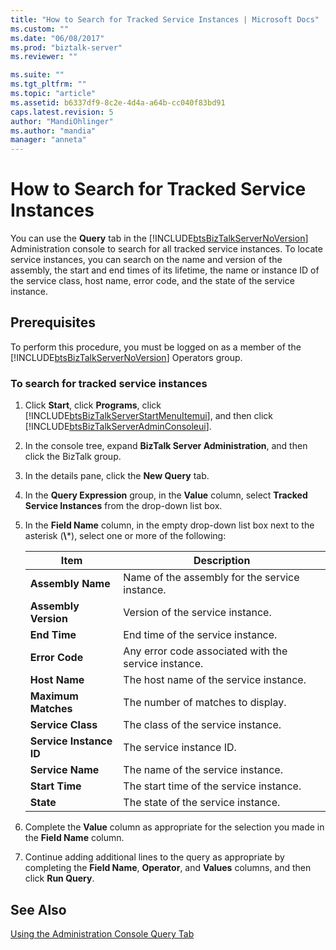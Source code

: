 ```yaml
---
title: "How to Search for Tracked Service Instances | Microsoft Docs"
ms.custom: ""
ms.date: "06/08/2017"
ms.prod: "biztalk-server"
ms.reviewer: ""

ms.suite: ""
ms.tgt_pltfrm: ""
ms.topic: "article"
ms.assetid: b6337df9-8c2e-4d4a-a64b-cc040f83bd91
caps.latest.revision: 5
author: "MandiOhlinger"
ms.author: "mandia"
manager: "anneta"
---
```

# How to Search for Tracked Service Instances
You can use the **Query** tab in the [!INCLUDE[btsBizTalkServerNoVersion](../includes/btsbiztalkservernoversion-md.md)] Administration console to search for all tracked service instances. To locate service instances, you can search on the name and version of the assembly, the start and end times of its lifetime, the name or instance ID of the service class, host name, error code, and the state of the service instance.  

## Prerequisites  
 To perform this procedure, you must be logged on as a member of the [!INCLUDE[btsBizTalkServerNoVersion](../includes/btsbiztalkservernoversion-md.md)] Operators group.  

### To search for tracked service instances  

1. Click **Start**, click **Programs**, click [!INCLUDE[btsBizTalkServerStartMenuItemui](../includes/btsbiztalkserverstartmenuitemui-md.md)], and then click [!INCLUDE[btsBizTalkServerAdminConsoleui](../includes/btsbiztalkserveradminconsoleui-md.md)].  

2. In the console tree, expand **BizTalk Server Administration**, and then click the BizTalk group.  

3. In the details pane, click the **New Query** tab.  

4. In the **Query Expression** group, in the **Value** column, select **Tracked Service Instances** from the drop-down list box.  

5. In the **Field Name** column, in the empty drop-down list box next to the asterisk (**\\***), select one or more of the following:  


   |          Item           |                     Description                      |
   |-------------------------|------------------------------------------------------|
   |    **Assembly Name**    |    Name of the assembly for the service instance.    |
   |  **Assembly Version**   |           Version of the service instance.           |
   |      **End Time**       |          End time of the service instance.           |
   |     **Error Code**      | Any error code associated with the service instance. |
   |      **Host Name**      |        The host name of the service instance.        |
   |   **Maximum Matches**   |          The number of matches to display.           |
   |    **Service Class**    |          The class of the service instance.          |
   | **Service Instance ID** |               The service instance ID.               |
   |    **Service Name**     |          The name of the service instance.           |
   |     **Start Time**      |       The start time of the service instance.        |
   |        **State**        |          The state of the service instance.          |


6. Complete the **Value** column as appropriate for the selection you made in the **Field Name** column.  

7. Continue adding additional lines to the query as appropriate by completing the **Field Name**, **Operator**, and **Values** columns, and then click **Run Query**.  

## See Also  
 [Using the Administration Console Query Tab](../core/using-the-administration-console-query-tab.md)